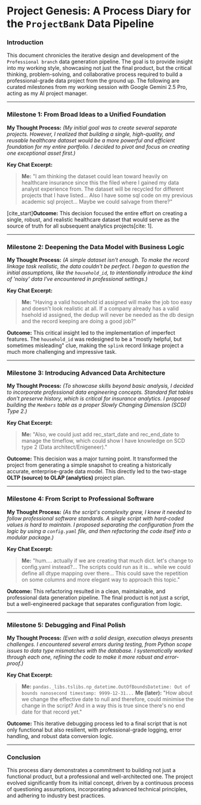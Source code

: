 # Project Genesis: A Process Diary for the `ProjectBank` Data Pipeline

### Introduction
This document chronicles the iterative design and development of the `Professional branch` data generation pipeline. The goal is to provide insight into my working style, showcasing not just the final product, but the critical thinking, problem-solving, and collaborative process required to build a professional-grade data project from the ground up. The following are curated milestones from my working session with Google Gemini 2.5 Pro, acting as my AI project manager.

---

### Milestone 1: From Broad Ideas to a Unified Foundation
**My Thought Process:** *(My initial goal was to create several separate projects. However, I realized that building a single, high-quality, and reusable healthcare dataset would be a more powerful and efficient foundation for my entire portfolio. I decided to pivot and focus on creating one exceptional asset first.)*

**Key Chat Excerpt:**
> **Me:** "I am thinking the dataset could lean toward heavily on healthcare insurance since this the filed where I gained my data analyst experience from. The dataset will be recycled for different projects that I have listed... Also I have some sql code on my previous academic sql project... Maybe we could salvage from there?"

[cite_start]**Outcome:** This decision focused the entire effort on creating a single, robust, and realistic healthcare dataset that would serve as the source of truth for all subsequent analytics projects[cite: 1].

---

### Milestone 2: Deepening the Data Model with Business Logic
**My Thought Process:** *(A simple dataset isn't enough. To make the record linkage task realistic, the data couldn't be perfect. I began to question the initial assumptions, like the `household_id`, to intentionally introduce the kind of 'noisy' data I've encountered in professional settings.)*

**Key Chat Excerpt:**
> **Me:** "Having a valid household id assigned will make the job too easy and doesn't look realistic at all. If a company already has a valid hsehold id assigned, the dedup will never be needed as the db design and the record keeping are doing a good job?"

**Outcome:** This critical insight led to the implementation of imperfect features. The `household_id` was redesigned to be a "mostly helpful, but sometimes misleading" clue, making the `splink` record linkage project a much more challenging and impressive task.

---

### Milestone 3: Introducing Advanced Data Architecture
**My Thought Process:** *(To showcase skills beyond basic analysis, I decided to incorporate professional data engineering concepts. Standard flat tables don't preserve history, which is critical for insurance analytics. I proposed building the `Members` table as a proper Slowly Changing Dimension (SCD) Type 2.)*

**Key Chat Excerpt:**
> **Me:** "Also, we could just add rec_start_date and rec_end_date to manage the timeflow, which could show I have knowledge on SCD type 2 (Data architect/Enigeneer)."

**Outcome:** This decision was a major turning point. It transformed the project from generating a simple snapshot to creating a historically accurate, enterprise-grade data model. This directly led to the two-stage **OLTP (source) to OLAP (analytics)** project plan.

---

### Milestone 4: From Script to Professional Software
**My Thought Process:** *(As the script's complexity grew, I knew it needed to follow professional software standards. A single script with hard-coded values is hard to maintain. I proposed separating the configuration from the logic by using a `config.yaml` file, and then refactoring the code itself into a modular package.)*

**Key Chat Excerpt:**
> **Me:** "hum.... actually if we are creating that much dict. let's change to config.yaml instead?... The scripts could run as it is... while we could define all dtype mapping over there... This could save the repetition on some columns and more elegant way to approach this topic."

**Outcome:** This refactoring resulted in a clean, maintainable, and professional data generation pipeline. The final product is not just a script, but a well-engineered package that separates configuration from logic.

---

### Milestone 5: Debugging and Final Polish
**My Thought Process:** *(Even with a solid design, execution always presents challenges. I encountered several errors during testing, from Python scope issues to data type mismatches with the database. I systematically worked through each one, refining the code to make it more robust and error-proof.)*

**Key Chat Excerpt:**
> **Me:** `pandas._libs.tslibs.np_datetime.OutOfBoundsDatetime: Out of bounds nanosecond timestamp: 9999-12-31...`
> **Me (later):** "How about we change the effective date to null and therefore, could minimise the change in the script? And in a way this is true since there's no end date for that record yet."

**Outcome:** This iterative debugging process led to a final script that is not only functional but also resilient, with professional-grade logging, error handling, and robust data conversion logic.

---

### Conclusion
This process diary demonstrates a commitment to building not just a functional product, but a professional and well-architected one. The project evolved significantly from its initial concept, driven by a continuous process of questioning assumptions, incorporating advanced technical principles, and adhering to industry best practices.